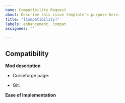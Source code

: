 ```yaml
---
name: Compatibility Request
about: Describe this issue template's purpose here.
title: "[Compatibility]"
labels: enhancement, compat
assignees: ''

---
```


## Compatibility

**Mod description**
- Curseforge page:
<!--- A link to the mod's Curseforge page --->
- Git:
<!--- A link to the mod's Git repo, if applicable --->

**Ease of Implementation**
<!--- Does this mod have an already existing API I can use to implement --->
